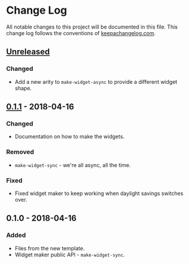 # Change Log
All notable changes to this project will be documented in this file. This change log follows the conventions of [keepachangelog.com](http://keepachangelog.com/).

## [Unreleased]
### Changed
- Add a new arity to `make-widget-async` to provide a different widget shape.

## [0.1.1] - 2018-04-16
### Changed
- Documentation on how to make the widgets.

### Removed
- `make-widget-sync` - we're all async, all the time.

### Fixed
- Fixed widget maker to keep working when daylight savings switches over.

## 0.1.0 - 2018-04-16
### Added
- Files from the new template.
- Widget maker public API - `make-widget-sync`.

[Unreleased]: https://github.com/your-name/learn_cljava/compare/0.1.1...HEAD
[0.1.1]: https://github.com/your-name/learn_cljava/compare/0.1.0...0.1.1
